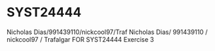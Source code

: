 # SYST24444
Nicholas Dias/991439110/nickcool97/Traf
Nicholas Dias/ 991439110 / nickcool97 / Trafalgar FOR SYST24444 Exercise 3  
